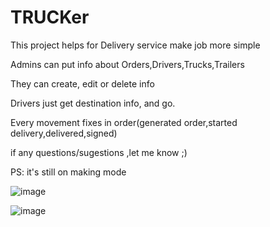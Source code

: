 # TRUCKer
This project helps for Delivery service make job more simple

Admins can put info about Orders,Drivers,Trucks,Trailers

They can create, edit or delete info

Drivers just get destination info, and go.

Every movement fixes in order(generated order,started delivery,delivered,signed)

if any questions/sugestions ,let me know ;)

PS: it's still on making mode

![image](https://user-images.githubusercontent.com/100990026/182463122-71b02411-54b4-4124-a0ba-93c693f1cb18.png)

![image](https://user-images.githubusercontent.com/100990026/185803675-24a4dcc0-b318-4ed0-9717-a19cfaa7141d.png)
